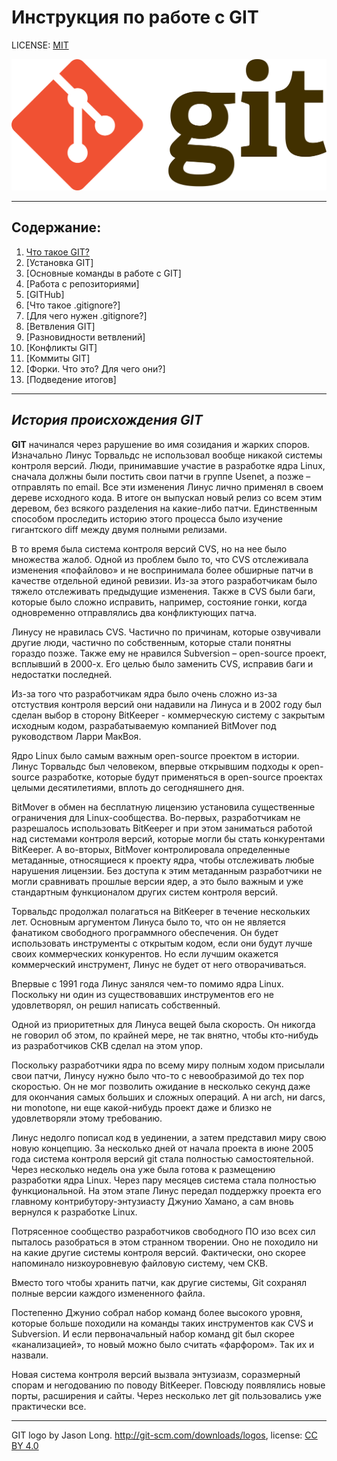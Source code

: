 # **Инструкция по работе с GIT**

LICENSE: [MIT](/license.md)


![git-logo](/Git-logo.png)

---

## **Содержание**:
1. [Что такое GIT?](/git.md)
2. [Установка GIT]
3. [Основные команды в работе с GIT]
4. [Работа с репозиториями]
5. [GITHub]
6. [Что такое .gitignore?] 
7. [Для чего нужен .gitignore?]
8. [Ветвления GIT]
9. [Разновидности ветвлений]
10. [Конфликты GIT]
11. [Коммиты GIT]
12. [Форки. Что это? Для чего они?]
13. [Подведение итогов]


---

## ***История происхождения GIT***

**GIT** начинался через рарушение во имя созидания и жарких споров. Изначально Линус Торвальдс не использовал вообще никакой системы контроля версий. Люди, принимавшие участие в разработке ядра Linux, сначала должны были постить свои патчи в группе Usenet, а позже – отправлять по email. Все эти изменения Линус лично применял в своем дереве исходного кода. В итоге он выпускал новый релиз со всем этим деревом, без всякого разделения на какие-либо патчи. Единственным способом проследить историю этого процесса было изучение гигантского diff между двумя полными релизами.

В то время была система контроля версий CVS, но на нее было множества жалоб. Одной из проблем было то, что CVS отслеживала изменения «пофайлово» и не воспринимала более обширные патчи в качестве отдельной единой ревизии. Из-за этого разработчикам было тяжело отслеживать предыдущие изменения. Также в CVS были баги, которые было сложно исправить, например, состояние гонки, когда одновременно отправлялись два конфликтующих патча.

Линусу не нравилась CVS. Частично по причинам, которые озвучивали другие люди, частично по собственным, которые стали понятны гораздо позже. Также ему не нравился Subversion – open-source проект, всплывший в 2000-х. Его целью было заменить CVS, исправив баги и недостатки последней.

Из-за того что разработчикам ядра было очень сложно из-за отстуствия контроля версий они надавили на Линуса и в 2002 году был сделан выбор в сторону BitKeeper - коммерческую систему с закрытым исходным кодом, разрабатываемую компанией BitMover под руководством Ларри МакВоя.

Ядро Linux было самым важным open-source проектом в истории. Линус Торвальдс был человеком, впервые открывшим подходы к open-source разработке, которые будут применяться в open-source проектах целыми десятилетиями, вплоть до сегодняшнего дня.

BitMover в обмен на бесплатную лицензию установила существенные ограничения для Linux-сообщества. Во-первых, разработчикам не разрешалось использовать BitKeeper и при этом заниматься работой над системами контроля версий, которые могли бы стать конкурентами BitKeeper. А во-вторых, BitMover контролировала определенные метаданные, относящиеся к проекту ядра, чтобы отслеживать любые нарушения лицензии. Без доступа к этим метаданным разработчики не могли сравнивать прошлые версии ядер, а это было важным и уже стандартным функционалом других систем контроля версий.

Торвальдс продолжал полагаться на BitKeeper в течение нескольких лет. Основным аргументом Линуса было то, что он не является фанатиком свободного программного обеспечения. Он будет использовать инструменты с открытым кодом, если они будут лучше своих коммерческих конкурентов. Но если лучшим окажется коммерческий инструмент, Линус не будет от него отворачиваться.

Впервые с 1991 года Линус занялся чем-то помимо ядра Linux. Поскольку ни один из существовавших инструментов его не удовлетворял, он решил написать собственный.

Одной из приоритетных для Линуса вещей была скорость. Он никогда не говорил об этом, по крайней мере, не так внятно, чтобы кто-нибудь из разработчиков СКВ сделал на этом упор.

Поскольку разработчики ядра по всему миру полным ходом присылали свои патчи, Линусу нужно было что-то с невообразимой до тех пор скоростью. Он не мог позволить ожидание в несколько секунд даже для окончания самых больших и сложных операций. А ни arch, ни darcs, ни monotone, ни еще какой-нибудь проект даже и близко не удовлетворяли этому требованию.

Линус недолго пописал код в уединении, а затем представил миру свою новую концепцию. За несколько дней от начала проекта в июне 2005 года система контроля версий git стала полностью самостоятельной. Через несколько недель она уже была готова к размещению разработки ядра Linux. Через пару месяцев система стала полностью функциональной. На этом этапе Линус передал поддержку проекта его главному контрибутору-энтузиасту Джунио Хамано, а сам вновь вернулся к разработке Linux.

Потрясенное сообщество разработчиков свободного ПО изо всех сил пыталось разобраться в этом странном творении. Оно не походило ни на какие другие системы контроля версий. Фактически, оно скорее напоминало низкоуровневую файловую систему, чем СКВ.

Вместо того чтобы хранить патчи, как другие системы, Git сохранял полные версии каждого измененного файла.

Постепенно Джунио собрал набор команд более высокого уровня, которые больше походили на команды таких инструментов как CVS и Subversion. И если первоначальный набор команд git был скорее «канализацией», то новый можно было считать «фарфором». Так их и назвали.

Новая система контроля версий вызвала энтузиазм, соразмерный спорам и негодованию по поводу BitKeeper. Повсюду появлялись новые порты, расширения и сайты. Через несколько лет git пользовались уже практически все.

---

GIT logo by Jason Long. http://git-scm.com/downloads/logos, license: [CC BY 4.0](https://creativecommons.org/licenses/by/4.0/)